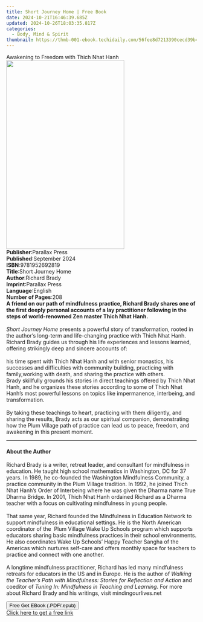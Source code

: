 ```yaml
---
title: Short Journey Home | Free Book
date: 2024-10-21T16:46:39.685Z
updated: 2024-10-26T18:03:35.817Z
categories:
  - Body, Mind & Spirit
thumbnail: https://thmb-001-ebook.techidaily.com/56fee8d7213390cecd39b4279738b2b0d054e91e4a0225d8bb3ac188df624646.jpg
---
```

<main id="book-container">
  <div class="flex flex-col">
    <div class="book-brief flex-1 py-6 px-4 sm:p-6 md:py-10 md:px-8">
      <!-- brief-->
      <div class="book-brief-main">
        Awakening to Freedom with Thich Nhat Hanh
      </div>
    </div>
    <div
      class="book-meta-info flex-1 grid gap-4 col-start-1 col-end-3 row-start-1 sm:mb-6 sm:grid-cols-4 lg:gap-6 lg:col-start-2 lg:row-end-6 lg:row-span-6 lg:mb-0"
    >
      <div
        class="book-meta-info-left place-content-center mt-4 p-4 text-sm leading-6 col-start-2 col-span-2 dark:text-slate-400"
      >
        <img
          class="w-full h-500 object-cover rounded-lg sm:h-255 sm:col-span-2 lg:col-span-full"
          src="https://img-001-ebook.techidaily.com/adff4bb853a9d6707f5dda25aa0ffc5b69c3c9efebb7ebddbe96b77e65c9cca1.jpg"
          alt=""
          width="312"
          height="500"
        />
      </div>
      <div
        class="book-meta-info-right mt-2 col-start-1 row-start-2 col-span-3 self-center"
      >
        <!-- meta data  -->
        <div class="flex flex-col px-4 md:px-8">
          <div class="flex-1">
            <strong>Publisher</strong>:<span class="px-2">Parallax Press</span>
          </div>
          <div class="flex-1">
            <strong>Published</strong>:<span class="px-2">September 2024</span>
          </div>
          <div class="flex-1">
            <strong>ISBN</strong>:<span class="px-2">9781952692819</span>
          </div>
          <div class="flex-1">
            <strong>Title</strong>:<span class="px-2">Short Journey Home</span>
          </div>
          <div class="flex-1">
            <strong>Author</strong>:<span class="px-2">Richard Brady</span>
          </div>
          <div class="flex-1">
            <strong>Imprint</strong>:<span class="px-2">Parallax Press</span>
          </div>
          <div class="flex-1">
            <strong>Language</strong>:<span class="px-2">English</span>
          </div>
          <div class="flex-1">
            <strong>Number of Pages</strong>:<span class="px-2">208</span>
          </div>
        </div>
      </div>
    </div>
    <div class="book-description flex-1 py-6 px-4 sm:p-6 md:py-10 md:px-8">
      <div class="book-description-main">
        <div accordion-content="" id="description">
          <b
            >A friend on our path of mindfulness practice, Richard Brady shares
            one of the first deeply personal accounts of a lay practitioner
            following in the steps of world-renowned Zen master Thich Nhat
            Hanh.</b
          ><br /><br /><i>Short Journey Home</i> presents a powerful story of
          transformation, rooted in the author’s long-term and life-changing
          practice with Thich Nhat Hanh. Richard Brady guides us through his
          life experiences and lessons learned, offering strikingly deep and
          sincere accounts of:<br /><br />his time spent with Thich Nhat Hanh
          and with senior monastics,&nbsp;his successes and difficulties with
          community building,&nbsp;practicing with family,working with
          death,&nbsp;and sharing the practice with others.<br />Brady
          skillfully grounds his stories in direct teachings offered by Thich
          Nhat Hanh, and he organizes these stories according to some of Thich
          Nhat Hanh’s most powerful lessons on topics like impermanence,
          interbeing, and transformation.&nbsp;<br /><br />By taking these
          teachings to heart, practicing with them diligently, and sharing the
          results, Brady acts as our spiritual companion, demonstrating how the
          Plum Village path of practice can lead us to peace, freedom, and
          awakening in this present moment.
        </div>
        <div class="accordion-fader"></div>
      </div>
    </div>
    <div class="book-excerpts flex-1 py-6 px-4 sm:p-6 md:py-10 md:px-8">
      <!-- excerpts-->
      <div class="book-excerpts-main">
        <hr />
        <h4 class="placeholder placeholder-heading">
          <span>About the Author</span>
        </h4>
        <p>
          Richard Brady is a writer, retreat leader, and consultant for
          mindfulness in education. He taught high school mathematics in
          Washington, DC for 37 years. In 1989, he co-founded the Washington
          Mindfulness Community, a practice community in the Plum Village
          tradition. In 1992, he joined Thich Nhat Hanh’s Order of Interbeing
          where he was given the Dharma name True Dharma Bridge. In 2001, Thich
          Nhat Hanh ordained Richard as a Dharma teacher with a focus on
          cultivating mindfulness in young people.&nbsp;<br /><br />That same
          year, Richard founded the Mindfulness in Education Network to support
          mindfulness in educational settings. He is the North American
          coordinator of the&nbsp; Plum Village Wake Up Schools program which
          supports educators sharing basic mindfulness practices in their school
          environments. He also coordinates Wake Up Schools’ Happy Teacher
          Sangha of the Americas which nurtures self-care and offers monthly
          space for teachers to practice and connect with one another.<br /><br />A
          longtime mindfulness practitioner, Richard has led many mindfulness
          retreats for educators in the US and in Europe. He is the author of
          <i
            >Walking the Teacher’s Path with Mindfulness: Stories for Reflection
            and Action</i
          >
          and coeditor of
          <i>Tuning In: Mindfulness in Teaching and Learning</i>. For more about
          Richard Brady and his writings, visit mindingourlives.net
        </p>
      </div>
    </div>
    <div
      class="book-about-author flex-1 py-6 px-4 sm:p-6 md:py-10 md:px-8"
    ></div>
    <div class="book-free-get flex-1 py-6 px-4 sm:p-6 md:py-10 md:px-8">
      <button
        id="btn-free-get"
        class="bg-blue-500 hover:bg-blue-700 text-white font-bold py-2 px-4 rounded"
      >
        Free Get EBook (.PDF/.epub)
      </button>
      <div id="countdown-display" class="px-2 text-lg mt-2"></div>
      <a
        id="free-link"
        class="hidden bg-blue-500 hover:bg-blue-700 text-white font-bold py-2 px-4 rounded"
        href="https://www.ebooks.com/en-us/book/211172745/short-journey-home/richard-brady/"
        target="_blank"
        >Click here to get a free link</a
      >
    </div>
    <script>
      let countdownTime = 0;
      let countdownInterval = null;
      document
        .getElementById('btn-free-get')
        .addEventListener('click', startCountdown);
      function startCountdown() {
        countdownTime = new Date().getTime() + 60000 * 3;
        countdownInterval = setInterval(updateCountdown, 1000);
        document.getElementById('btn-free-get').disabled = true;
        document
          .getElementById('btn-free-get')
          .classList.add('bg-gray-500', 'cursor-not-allowed');
      }
      function updateCountdown() {
        let currentTime = new Date().getTime();
        let timeLeft = countdownTime - currentTime;
        let secondsLeft = Math.floor(timeLeft / 1000);
        document.getElementById('countdown-display').innerHTML =
          `Remaining time: ${secondsLeft} seconds.`;
        if (secondsLeft <= 0) {
          clearInterval(countdownInterval);
          document.getElementById('btn-free-get').classList.add('hidden');
          document.getElementById('free-link').classList.remove('hidden');
          document.getElementById('countdown-display').innerHTML = '';
        }
      }
    </script>
  </div>
</main>

<ins class="adsbygoogle"
      style="display:block"
      data-ad-client="ca-pub-7571918770474297"
      data-ad-slot="8358498916"
      data-ad-format="auto"
      data-full-width-responsive="true"></ins>
    